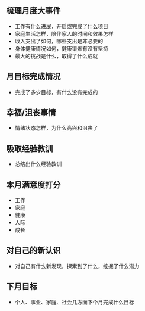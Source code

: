 ## 梳理月度大事件
- 工作有什么进展，开启或完成了什么项目
- 家庭生活怎样，陪伴家人的时间和效果怎样
- 收入支出了如何，哪些支出是非必要的
- 身体健康情况如何，健康锻炼有没有坚持
- 最大的挑战是什么，取得了什么成就

## 月目标完成情况
- 完成了多少目标，有什么没有完成的

## 幸福/沮丧事情
- 情绪状态怎样，为什么高兴和沮丧了

## 吸取经验教训
- 总结出什么经验教训

## 本月满意度打分
- 工作
- 家庭
- 健康
- 人际
- 成长

## 对自己的新认识
- 对自己有什么新发现，探索到了什么，挖掘了什么潜力

## 下月目标
- 个人、事业、家庭、社会几方面下个月完成什么目标